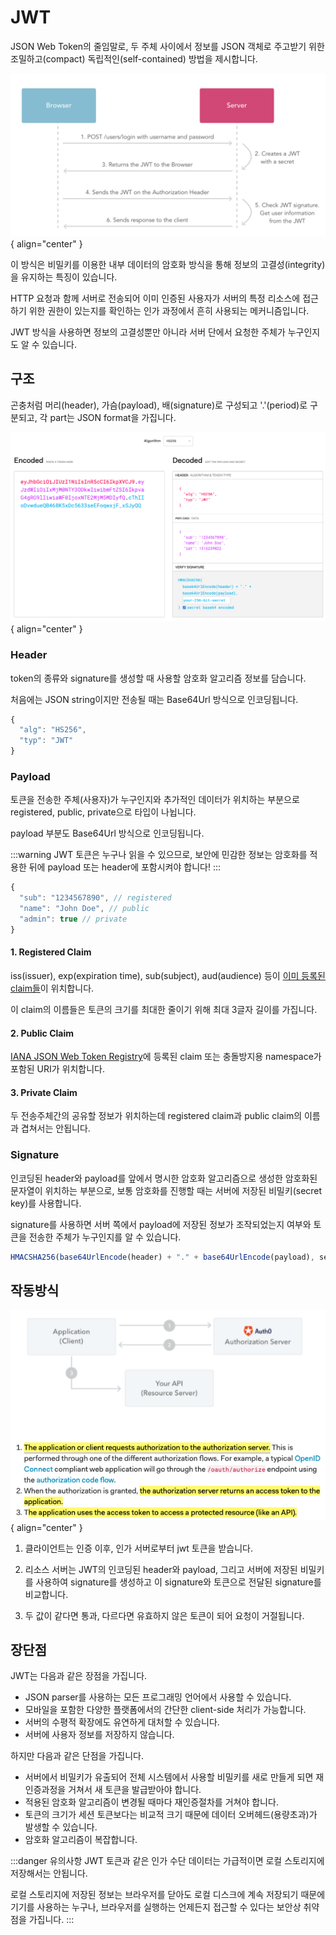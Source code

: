 # JWT

JSON Web Token의 줄임말로, 두 주체 사이에서 정보를 JSON 객체로 주고받기 위한 조밀하고(compact) 독립적인(self-contained) 방법을 제시합니다.

![JWT Diagram](../image/jwt_diagram.png){ align="center" }

이 방식은 비밀키를 이용한 내부 데이터의 암호화 방식을 통해 정보의 고결성(integrity)을 유지하는 특징이 있습니다.

HTTP 요청과 함께 서버로 전송되어 이미 인증된 사용자가 서버의 특정 리소스에 접근하기 위한 권한이 있는지를 확인하는 인가 과정에서 흔히 사용되는 메커니즘입니다.

JWT 방식을 사용하면 정보의 고결성뿐만 아니라 서버 단에서 요청한 주체가 누구인지도 알 수 있습니다.

## 구조

곤충처럼 머리(header), 가슴(payload), 배(signature)로 구성되고 '.'(period)로 구분되고, 각 part는 JSON format을 가집니다.

![JWT Arch](../image/jwt_arch.png){ align="center" }

### Header

token의 종류와 signature를 생성할 때 사용할 암호화 알고리즘 정보를 담습니다.

처음에는 JSON string이지만 전송될 때는 Base64Url 방식으로 인코딩됩니다.

```js
{
  "alg": "HS256",
  "typ": "JWT"
}
```

### Payload

토큰을 전송한 주체(사용자)가 누구인지와 추가적인 데이터가 위치하는 부분으로 registered, public, private으로 타입이 나뉩니다.

payload 부분도 Base64Url 방식으로 인코딩됩니다.

:::warning
JWT 토큰은 누구나 읽을 수 있으므로, 보안에 민감한 정보는 암호화를 적용한 뒤에 payload 또는 header에 포함시켜야 합니다!
:::

```js
{
  "sub": "1234567890", // registered
  "name": "John Doe", // public
  "admin": true // private
}
```

#### 1. Registered Claim

iss(issuer), exp(expiration time), sub(subject), aud(audience) 등이 [이미 등록된 claim들](https://datatracker.ietf.org/doc/html/rfc7519#section-4.1)이 위치합니다.

이 claim의 이름들은 토큰의 크기를 최대한 줄이기 위해 최대 3글자 길이를 가집니다.

#### 2. Public Claim

[IANA JSON Web Token Registry](https://www.iana.org/assignments/jwt/jwt.xhtml)에 등록된 claim 또는 충돌방지용 namespace가 포함된 URI가 위치합니다.

#### 3. Private Claim

두 전송주체간의 공유할 정보가 위치하는데 registered claim과 public claim의 이름과 겹쳐서는 안됩니다.

### Signature

인코딩된 header와 payload를 앞에서 명시한 암호화 알고리즘으로 생성한 암호화된 문자열이 위치하는 부분으로, 보통 암호화를 진행할 때는 서버에 저장된 비밀키(secret key)를 사용합니다.

signature를 사용하면 서버 쪽에서 payload에 저장된 정보가 조작되었는지 여부와 토큰을 전송한 주체가 누구인지를 알 수 있습니다.

```js
HMACSHA256(base64UrlEncode(header) + "." + base64UrlEncode(payload), secret);
```

## 작동방식

![JWT Auth](../image/jwt_auth.png){ align="center" }

1. 클라이언트는 인증 이후, 인가 서버로부터 jwt 토큰을 받습니다.

2. 리소스 서버는 JWT의 인코딩된 header와 payload, 그리고 서버에 저장된 비밀키를 사용하여 signature를 생성하고 이 signature와 토큰으로 전달된 signature를 비교합니다.

3. 두 값이 같다면 통과, 다르다면 유효하지 않은 토큰이 되어 요청이 거절됩니다.

## 장단점

JWT는 다음과 같은 장점을 가집니다.

- JSON parser를 사용하는 모든 프로그래밍 언어에서 사용할 수 있습니다.
- 모바일을 포함한 다양한 플랫폼에서의 간단한 client-side 처리가 가능합니다.
- 서버의 수평적 확장에도 유연하게 대처할 수 있습니다.
- 서버에 사용자 정보를 저장하지 않습니다.

하지만 다음과 같은 단점을 가집니다.

- 서버에서 비밀키가 유출되어 전체 시스템에서 사용할 비밀키를 새로 만들게 되면 재인증과정을 거쳐서 새 토큰을 발급받아야 합니다.
- 적용된 암호화 알고리즘이 변경될 때마다 재인증절차를 거쳐야 합니다.
- 토큰의 크기가 세션 토큰보다는 비교적 크기 때문에 데이터 오버헤드(용량초과)가 발생할 수 있습니다.
- 암호화 알고리즘이 복잡합니다.

:::danger 유의사항
JWT 토큰과 같은 인가 수단 데이터는 가급적이면 로컬 스토리지에 저장해서는 안됩니다.

로컬 스토리지에 저장된 정보는 브라우저를 닫아도 로컬 디스크에 계속 저장되기 때문에 기기를 사용하는 누구나, 브라우저를 실행하는 언제든지 접근할 수 있다는 보안상 취약점을 가집니다.
:::
